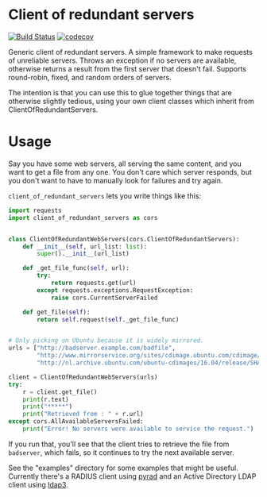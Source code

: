 # Client of redundant servers

[![Build Status](https://travis-ci.org/rbricheno/client_of_redundant_servers.svg?branch=master)](https://travis-ci.org/rbricheno/client_of_redundant_servers)
[![codecov](https://codecov.io/gh/rbricheno/client_of_redundant_servers/branch/master/graph/badge.svg)](https://codecov.io/gh/rbricheno/client_of_redundant_servers)

Generic client of redundant servers. A simple framework to make requests of unreliable servers.
Throws an exception if no servers are available, otherwise returns a result from the first server that doesn't fail.
Supports round-robin, fixed, and random orders of servers.

The intention is that you can use this to glue together things that are otherwise slightly tedious, 
using your own client classes which inherit from ClientOfRedundantServers.

# Usage

Say you have some web servers, all serving the same content, and you want to get a file from any one.
You don't care which server responds, but you don't want to have to manually look for failures and try again.

`client_of_redundant_servers` lets you write things like this:

```python
import requests
import client_of_redundant_servers as cors


class ClientOfRedundantWebServers(cors.ClientOfRedundantServers):
    def __init__(self, url_list: list):
        super().__init__(url_list)

    def _get_file_func(self, url):
        try:
            return requests.get(url)
        except requests.exceptions.RequestException:
            raise cors.CurrentServerFailed

    def get_file(self):
        return self.request(self._get_file_func)


# Only picking on Ubuntu because it is widely mirrored.
urls = ["http://badserver.example.com/badfile",
        "http://www.mirrorservice.org/sites/cdimage.ubuntu.com/cdimage/releases/16.04/release/SHA256SUMS",
        "http://nl.archive.ubuntu.com/ubuntu-cdimages/16.04/release/SHA256SUMS"]

client = ClientOfRedundantWebServers(urls)
try:
    r = client.get_file()
    print(r.text)
    print("*****")
    print("Retrieved from : " + r.url)
except cors.AllAvailableServersFailed:
    print("Error! No servers were available to service the request.")
```

If you run that, you'll see that the client tries to retrieve the file from `badserver`,
which fails, so it continues to try the next available server.

See the "examples" directory for some examples that might be useful.
Currently there's a RADIUS client using [pyrad](https://github.com/wichert/pyrad)
and an Active Directory LDAP client using [ldap3](https://github.com/cannatag/ldap3).